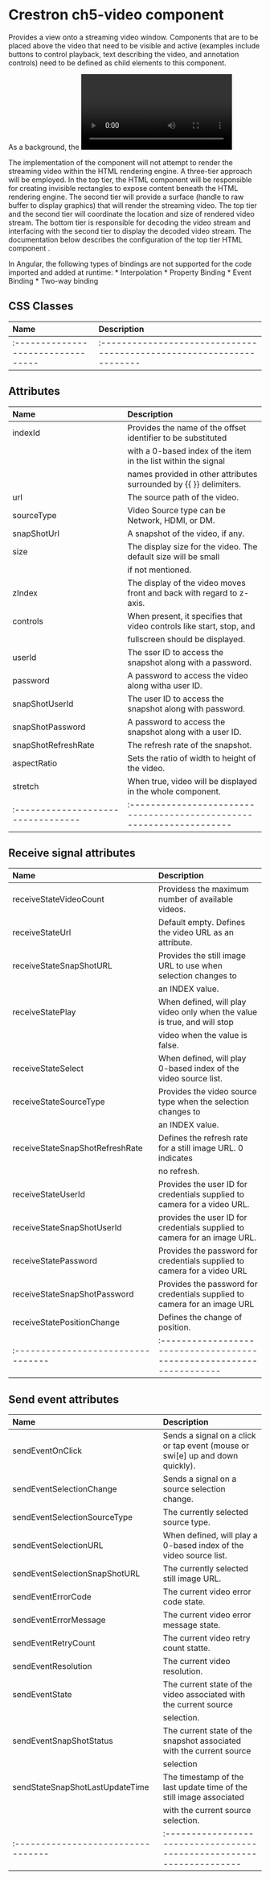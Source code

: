 # Crestron ch5-video component
Provides a view onto a streaming video window.  Components that are to be placed above the 
video that need to be visible and active (examples include buttons to control playback, 
text describing the video, and annotation controls) need to be defined as child elements 
to this component. 

As a background, the <video> tag provided in modern HTML5 browsers will stream HTTP based protocols 
such as HLS (HTTP Live Streaming) and DASH (dynamic adaptive Streaming over HTTP). These protocols 
are not employed on the vast majority of security cameras, and the design of these protocols specify 
a great deal of buffering (i.e. time delay) that would not be appropriate for use cases associated 
with a security camera.   

The implementation of the <ch5-video> component will not attempt to render the streaming video within 
the HTML rendering engine. A three-tier approach will be employed. In the top tier, the HTML component 
will be responsible for creating invisible rectangles to expose content beneath the HTML rendering engine. 
The second tier will provide a surface (handle to raw buffer to display graphics) that will render the 
streaming video. The top tier and the second tier will coordinate the location and size of rendered video 
stream. The bottom tier is responsible for decoding the video stream and interfacing with the second tier to 
display the decoded video stream. The documentation below describes the configuration of the top tier HTML 
component <ch5-video>. 

In Angular, the following types of bindings are not supported for the code imported and added at runtime:
	* Interpolation
	* Property Binding
	* Event Binding
	* Two-way binding


## CSS Classes
| Name                              | Description                                                          |
|:--------------------------------- |:-------------------------------------------------------------------- |
|:--------------------------------- |:-------------------------------------------------------------------- |


## Attributes
| Name                              | Description                                                          |
|:--------------------------------- |:-------------------------------------------------------------------- |
| indexId                           | Provides the name of the offset identifier to be substituted      |
|                                   | with a 0-based index of the item in the list within the signal      |
|									| names provided in other attributes surrounded by {{ }} delimiters.                  |
| url                               | The source path of the video.                                        |
| sourceType                        | Video Source type can be Network, HDMI, or DM.                        |
| snapShotUrl                       | A snapshot of the video, if any.									   |
| size                              | The display size for the video. The default size will be small     |
|                                   | if not mentioned.													   |	
| zIndex                            | The display of the video moves front and back with regard to  z-axis.              |
| controls                          | When present, it specifies that video controls like start, stop, and     |
|                                   | fullscreen should be displayed.                                      |
| userId                            | The sser ID to access the snapshot along with a password.                   |
| password                          | A password to access the video along witha  user ID.                      |
| snapShotUserId                    | The user ID to access the snapshot along with password.                   |
| snapShotPassword                  | A password to access the snapshot along with a user ID.                   |
| snapShotRefreshRate               | The refresh rate of the snapshot.                                        |
| aspectRatio                       | Sets the ratio of width to height of the video.                      |
| stretch                           | When true, video will be displayed in the whole component.           |
|:--------------------------------- |:-------------------------------------------------------------------- |


## Receive signal attributes
| Name                              | Description                                                          |
|:--------------------------------- |:-------------------------------------------------------------------- |
| receiveStateVideoCount            | Providess the maximum number of available videos.                      |
| receiveStateUrl                   | Default empty. Defines the video URL as an attribute.       		   |
| receiveStateSnapShotURL           | Provides the still image URL to use when selection changes to   |
|                                   | an INDEX value.        													   |
| receiveStatePlay                  | When defined, will play video only when the value is true, and will stop |
|                                   | video when the value is false.                                           |
| receiveStateSelect                | When defined, will play 0-based index of the video source list.      |
| receiveStateSourceType            | Provides the video source type when the selection changes to    |
|                                   | an INDEX value.                                                               |
| receiveStateSnapShotRefreshRate   | Defines the refresh rate for a still image URL.  0 indicates       |
|                                   | no refresh.														       |
| receiveStateUserId                | Provides the user ID for credentials supplied to camera for a video URL.|
| receiveStateSnapShotUserId        | provides the user ID for credentials supplied to camera for an image URL.|
| receiveStatePassword              | Provides the password for credentials supplied to camera for a video URL|
| receiveStateSnapShotPassword      | Provides the password for credentials supplied to camera for an image URL|
| receiveStatePositionChange        | Defines the change of position.
|:--------------------------------- |:-------------------------------------------------------------------- |


## Send event attributes
| Name                              | Description                                                          |
|:--------------------------------- |:-------------------------------------------------------------------- |
| sendEventOnClick                  | Sends a signal on a click or tap event (mouse or swi[e] up and down quickly).    |
| sendEventSelectionChange          | Sends a signal on a source selection change.       		               |
| sendEventSelectionSourceType      | The currently selected source type.                                        |
| sendEventSelectionURL             | When defined, will play a 0-based index of the video source list.      |
| sendEventSelectionSnapShotURL     | The currently selected still image URL.									   |
| sendEventErrorCode                | The current video error code state.      								   |
| sendEventErrorMessage             | The current video error message state.								   |
| sendEventRetryCount               | The current video retry count statte.                                     |
| sendEventResolution               | The current video resolution.											   |
| sendEventState                    | The current state of the video associated with the current source 	   |
|                                   | selection.														   |
| sendEventSnapShotStatus      		| The current state of the snapshot associated with the current source     |
|									| selection															   |
| sendStateSnapShotLastUpdateTime   | The timestamp of the last update time of the still image associated  |
|									| with the current source selection.								   |
|:--------------------------------- |:-------------------------------------------------------------------- |
